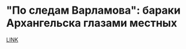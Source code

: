 # "По следам Варламова": бараки Архангельска глазами местных



[LINK](https://varlamov.ru/4110148.html)
